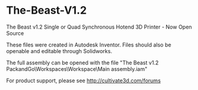 # The-Beast-V1.2
The Beast v1.2 Single or Quad Synchronous Hotend 3D Printer - Now Open Source

These files were created in Autodesk Inventor.  Files should also be openable and editable through Solidworks.

The full assembly can be opened with the file "The Beast v1.2 PackandGo\Workspaces\Workspace\Main assembly.iam"

For product support, please see http://cultivate3d.com/forums
